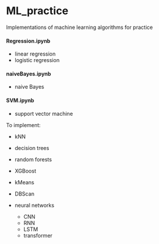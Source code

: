 # ML_practice
Implementations of machine learning algorithms for practice

#### Regression.ipynb ####
* linear regression
* logistic regression

#### naiveBayes.ipynb ####
* naive Bayes

#### SVM.ipynb ####
* support vector machine

To implement:
* kNN

* decision trees
* random forests

* XGBoost

* kMeans
* DBScan

* neural networks
	* CNN
	* RNN
	* LSTM
	* transformer
